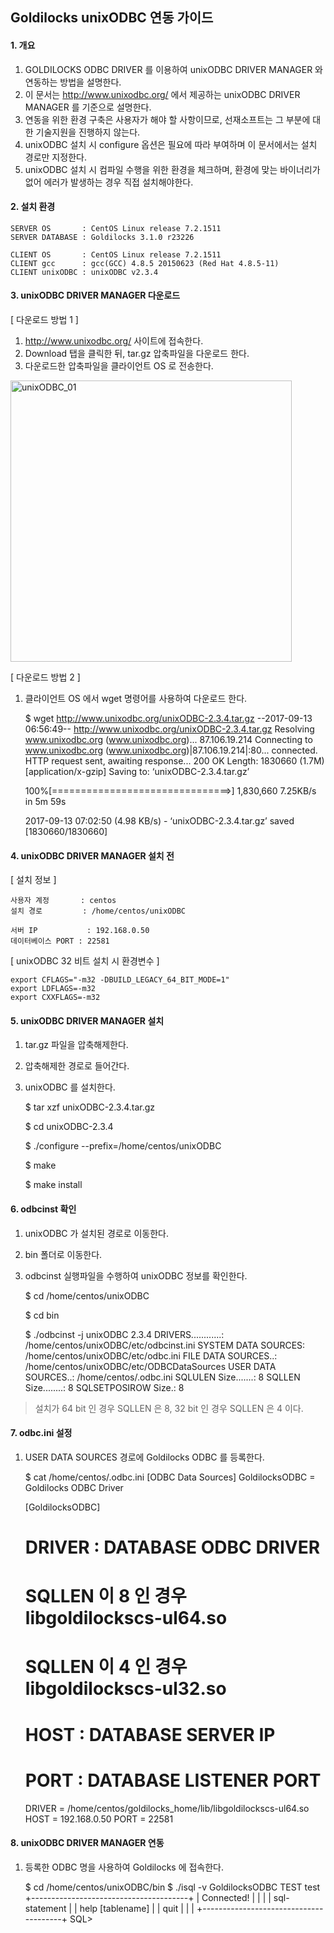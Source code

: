## Goldilocks unixODBC 연동 가이드

#### 1. 개요

1. GOLDILOCKS ODBC DRIVER 를 이용하여 unixODBC DRIVER MANAGER 와 연동하는 방법을 설명한다.
2. 이 문서는 http://www.unixodbc.org/ 에서 제공하는 unixODBC DRIVER MANAGER 를 기준으로 설명한다.
3. 연동을 위한 환경 구축은 사용자가 해야 할 사항이므로, 선재소프트는 그 부분에 대한 기술지원을 진행하지 않는다.
4. unixODBC 설치 시 configure 옵션은 필요에 따라 부여하며 이 문서에서는 설치 경로만 지정한다.
5. unixODBC 설치 시 컴파일 수행을 위한 환경을 체크하며, 환경에 맞는 바이너리가 없어 에러가 발생하는 경우 직접 설치해야한다.

#### 2. 설치 환경


    SERVER OS       : CentOS Linux release 7.2.1511
    SERVER DATABASE : Goldilocks 3.1.0 r23226

    CLIENT OS       : CentOS Linux release 7.2.1511
    CLIENT gcc      : gcc(GCC) 4.8.5 20150623 (Red Hat 4.8.5-11)
    CLIENT unixODBC : unixODBC v2.3.4

#### 3. unixODBC DRIVER MANAGER 다운로드

[ 다운로드 방법 1 ]

1. http://www.unixodbc.org/ 사이트에 접속한다.
2. Download 탭을 클릭한 뒤, tar.gz 압축파일을 다운로드 한다.
3. 다운로드한 압축파일을 클라이언트 OS 로 전송한다.

<img src="E:\pic\unixODBC\unixODBC_01.jpg" alt="unixODBC_01" style="width : 450px;"/>

[ 다운로드 방법 2 ]

1. 클라이언트 OS 에서 wget 명령어를 사용하여 다운로드 한다.


    $ wget http://www.unixodbc.org/unixODBC-2.3.4.tar.gz
    --2017-09-13 06:56:49--  http://www.unixodbc.org/unixODBC-2.3.4.tar.gz
    Resolving www.unixodbc.org (www.unixodbc.org)... 87.106.19.214
    Connecting to www.unixodbc.org (www.unixodbc.org)|87.106.19.214|:80... connected.
    HTTP request sent, awaiting response... 200 OK
    Length: 1830660 (1.7M) [application/x-gzip]
    Saving to: ‘unixODBC-2.3.4.tar.gz’

    100%[===============================>] 1,830,660   7.25KB/s   in 5m 59s

    2017-09-13 07:02:50 (4.98 KB/s) - ‘unixODBC-2.3.4.tar.gz’ saved [1830660/1830660]

#### 4. unixODBC DRIVER MANAGER 설치 전

[ 설치 정보 ]


    사용자 계정       : centos
    설치 경로         : /home/centos/unixODBC

    서버 IP           : 192.168.0.50
    데이터베이스 PORT : 22581

[ unixODBC 32 비트 설치 시 환경변수 ]


    export CFLAGS="-m32 -DBUILD_LEGACY_64_BIT_MODE=1"
    export LDFLAGS=-m32
    export CXXFLAGS=-m32

#### 5. unixODBC DRIVER MANAGER 설치

1. tar.gz 파일을 압축해제한다.
2. 압축해제한 경로로 들어간다.
3. unixODBC 를 설치한다.


    $ tar xzf unixODBC-2.3.4.tar.gz

    $ cd unixODBC-2.3.4

    $ ./configure --prefix=/home/centos/unixODBC

    $ make

    $ make install

#### 6. odbcinst 확인

1. unixODBC 가 설치된 경로로 이동한다.
2. bin 폴더로 이동한다.
3. odbcinst 실행파일을 수행하여 unixODBC 정보를 확인한다.


    $ cd /home/centos/unixODBC

    $ cd bin

    $ ./odbcinst -j
    unixODBC 2.3.4
    DRIVERS............: /home/centos/unixODBC/etc/odbcinst.ini
    SYSTEM DATA SOURCES: /home/centos/unixODBC/etc/odbc.ini
    FILE DATA SOURCES..: /home/centos/unixODBC/etc/ODBCDataSources
    USER DATA SOURCES..: /home/centos/.odbc.ini
    SQLULEN Size.......: 8
    SQLLEN Size........: 8
    SQLSETPOSIROW Size.: 8

> 설치가 64 bit 인 경우 SQLLEN 은 8, 32 bit 인 경우 SQLLEN 은 4 이다.

#### 7. odbc.ini 설정

1. USER DATA SOURCES 경로에 Goldilocks ODBC 를 등록한다.


    $ cat /home/centos/.odbc.ini
    [ODBC Data Sources]
    GoldilocksODBC = Goldilocks ODBC Driver

    [GoldilocksODBC]
    # DRIVER : DATABASE ODBC DRIVER
    #  SQLLEN 이 8 인 경우 libgoldilockscs-ul64.so
    #  SQLLEN 이 4 인 경우 libgoldilockscs-ul32.so
    # HOST   : DATABASE SERVER IP
    # PORT   : DATABASE LISTENER PORT
    DRIVER = /home/centos/goldilocks_home/lib/libgoldilockscs-ul64.so
    HOST   = 192.168.0.50
    PORT   = 22581

#### 8. unixODBC DRIVER MANAGER 연동

 1. 등록한 ODBC 명을 사용하여 Goldilocks 에 접속한다.


    $ cd /home/centos/unixODBC/bin
    $ ./isql -v GoldilocksODBC TEST test
     +---------------------------------------+
     | Connected!                            |
     |                                       |
     | sql-statement                         |
     | help [tablename]                      |
     | quit                                  |
     |                                       |
     +---------------------------------------+
     SQL>
